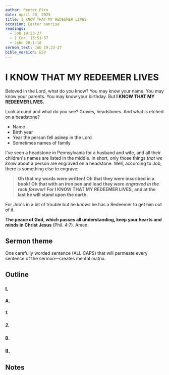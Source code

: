 ```yaml
---
author: Peeter Pirn
date: April 20, 2025
title: I KNOW THAT MY REDEEMER LIVES
occasion: Easter sunrise
readings:
  - Job 19:23-27
  - 1 Cor. 15:51-57
  - John 20:1-18
sermon_text: Job 19:23-27
bible_version: ESV
---
```


# I KNOW THAT MY REDEEMER LIVES
Belovèd in the Lord, what do you know? You may know your name. You may know your parents. You may know your birthday. But **I KNOW THAT MY REDEEMER LIVES.**

Look around and what do you see? Graves, headstones. And what is etched on a headstone?
* Name
* Birth year
* Year the person fell asleep in the Lord
* Sometimes names of family

I've seen a headstone in Pennsylvania for a husband and wife, and all their children's names are listed in the middle. In short, only those things *that we know* about a person are engraved on a headstone. Well, according to Job, there is something else to engrave:
> **Oh that my words were written!**
> **Oh that they were inscribed in a book!**
> **Oh that with an iron pen and lead**
> **they were** ***engraved in the rock forever*!**
> **For I KNOW THAT MY REDEEMER LIVES,**
> **and at the last he will stand upon the earth.**

For Job's in a bit of trouble but he *knows* he has a Redeemer to get him out of it.

**The peace of God, which passes all understanding, keep your hearts and minds in Christ Jesus** (Phil. 4:7). Amen.

## Sermon theme
One carefully worded sentence (ALL CAPS) that will permeate every sentence of the sermon—creates mental matrix.
## Outline
### I.
#### A.
##### 1.
##### 2.
#### B.
### II.
## Notes